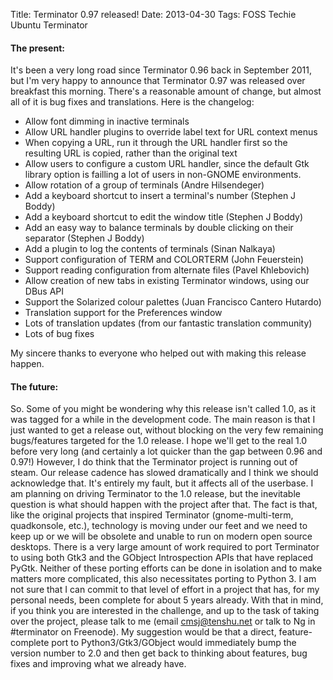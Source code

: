 Title: Terminator 0.97 released!
Date: 2013-04-30
Tags: FOSS Techie Ubuntu Terminator

#### The present:

It's been a very long road since Terminator 0.96 back in September 2011, but I'm very happy to announce that Terminator 0.97 was released over breakfast this morning.
There's a reasonable amount of change, but almost all of it is bug fixes and translations.
Here is the changelog:
-   Allow font dimming in inactive terminals
-   Allow URL handler plugins to override label text for URL context menus
-   When copying a URL, run it through the URL handler first so the resulting URL is copied, rather than the original text
-   Allow users to configure a custom URL handler, since the default Gtk library option is failling a lot of users in non-GNOME environments.
-   Allow rotation of a group of terminals (Andre Hilsendeger)
-   Add a keyboard shortcut to insert a terminal's number (Stephen J Boddy)
-   Add a keyboard shortcut to edit the window title (Stephen J Boddy)
-   Add an easy way to balance terminals by double clicking on their separator (Stephen J Boddy)
-   Add a plugin to log the contents of terminals (Sinan Nalkaya)
-   Support configuration of TERM and COLORTERM (John Feuerstein)
-   Support reading configuration from alternate files (Pavel Khlebovich)
-   Allow creation of new tabs in existing Terminator windows, using our DBus API
-   Support the Solarized colour palettes (Juan Francisco Cantero Hutardo)
-   Translation support for the Preferences window
-   Lots of translation updates (from our fantastic translation community)
-   Lots of bug fixes

My sincere thanks to everyone who helped out with making this release happen.
#### The future:

So. Some of you might be wondering why this release isn't called 1.0, as it was tagged for a while in the development code. The main reason is that I just wanted to get a release out, without blocking on the very few remaining bugs/features targeted for the 1.0 release. I hope we'll get to the real 1.0 before very long (and certainly a lot quicker than the gap between 0.96 and 0.97!)
However, I do think that the Terminator project is running out of steam. Our release cadence has slowed dramatically and I think we should acknowledge that. It's entirely my fault, but it affects all of the userbase.
I am planning on driving Terminator to the 1.0 release, but the inevitable question is what should happen with the project after that.
The fact is that, like the original projects that inspired Terminator (gnome-multi-term, quadkonsole, etc.), technology is moving under our feet and we need to keep up or we will be obsolete and unable to run on modern open source desktops.
There is a very large amount of work required to port Terminator to using both Gtk3 and the GObject Introspection APIs that have replaced PyGtk. Neither of these porting efforts can be done in isolation and to make matters more complicated, this also necessitates porting to Python 3.
I am not sure that I can commit to that level of effort in a project that has, for my personal needs, been complete for about 5 years already.
With that in mind, if you think you are interested in the challenge, and up to the task of taking over the project, please talk to me (email cmsj@tenshu.net or talk to Ng in \#terminator on Freenode). My suggestion would be that a direct, feature-complete port to Python3/Gtk3/GObject would immediately bump the version number to 2.0 and then get back to thinking about features, bug fixes and improving what we already have.
